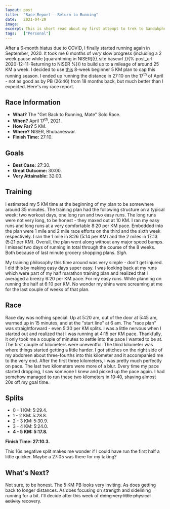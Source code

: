 ```yaml
---
layout: post
title:  "Race Report - Return to Running"
date:   2021-04-20
image:  
excerpt: This is short read about my first attempt to trek to Sandakphu. This is meant to be read after my first post about my <a href="https://kprahlad.github.io/2020/04/03/Sandakphu/">second attempt</a>. My first trek after a break of a couple of years lasted a mere three days and ended in one of the most harrowing days of my life. 
tags:   ["Personal"]
---
```


After a 6-month hiatus due to COVID, I finally started running again in September, 2020. It took me 6 months of *very* slow progress (including a 2 week pause while [quarantining in NISER]({{ site.baseurl }}{% post_url 2020-12-11-Returning to NISER %})) to build up to a mileage of around 25 KM a week. I decided to use [this](https://freerunningplans.com/5k-running-plans) 8-week beginner 5 KM plan to cap this running season.  I ended up running the distance in 27:10 on the 17<sup>th</sup> of April - not as good as by PB (26:46) from 18 months back, but much better than I expected. Here's my race report.     

## Race Information

* **What?** The "Get Back to Running, Mate" Solo Race.
* **When?** April 17<sup>th</sup>, 2021.
* **How Far?** 5 KM.
* **Where?** NISER, Bhubaneswar.
* **Finish Time:** 27:10.

## Goals  

- **Best Case:** 27:30.
- **Great Outcome:** 30:00.
- **Very Attainable:** 32:00. 

## Training

I estimated my 5 KM time at the beginning of my plan to be somewhere around 35 minutes. The training plan had the following structure on a typical week: two workout days, one long run and two easy runs. The long runs were not very long, to be honest - they maxed out at 10 KM. I ran my easy runs and long runs at a very comfortable 8:20 per KM pace. Embedded into the plan were 1 mile and 2 mile race efforts on the third and the sixth week respectively. I ran the 1 mile in  8:26 (5:14 per KM) and the 2 miles in 17:13 (5:21 per KM). Overall, the plan went along without any major speed bumps. I missed two days of running in total through the course of the 8 weeks. Both because of last minute grocery shopping plans. *Sigh*.       

My training philosophy this time around was very simple - don't get injured. I did this by making easy days super easy. I was looking back at my runs which were part of my half marathon training plan and realized that I averaged a breezy 6:20 per KM pace. For my easy runs. While planning on running the half at 6:10 per KM. No wonder my shins were screaming at me for the last couple of weeks of that plan.      

## Race

Race day was nothing special. Up at 5:20 am, out of the door at 5:45 am, warmed up in 15 minutes, and at the "start line" at 6 am. The "race plan" was straightforward - even 5:30 per KM splits. I was a little nervous when I started out and realized that I was running at 4:15 per KM pace. Thankfully, it only took me a couple of minutes to settle into the pace I wanted to be at. The first couple of kilometers were uneventful. The third kilometer was where things started getting a little harder. I got stitches on the right side of my abdomen about three-fourths into this kilometer and it accompanied me to the very end. After the first three kilometers, I was pretty much perfectly on pace. The last two kilometers were more of a blur. Every time my pace started dropping, I saw someone I knew and picked up the pace again. I had somehow managed to run these two kilometers in 10:40, shaving almost 20s off my goal time.

## Splits

- 0 - 1 KM: 5:29.4.
- 1 - 2 KM: 5:28.8.
- 2 - 3 KM: 5:30.9.
- 3 - 4 KM: 5:24.0.
- **4 - 5 KM: 5:17.8.**

**Finish Time: 27:10.3.**

This 16s negative split makes me wonder if I could have run the first half a little quicker. Maybe a 27:05 was there for my taking?

## What's Next?

Not sure, to be honest. The 5 KM PB looks very inviting. As does getting back to longer distances. As does focusing on strength and sidelining running for a bit. I'll decide after this week of ~~doing very little physical activity~~ recovery.